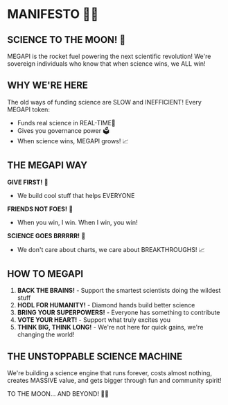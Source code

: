 # MANIFESTO 🧪🚀

## SCIENCE TO THE MOON! 🌙

MEGAPI is the rocket fuel powering the next scientific revolution! We're sovereign individuals who know that when science wins, we ALL win!

## WHY WE'RE HERE

The old ways of funding science are SLOW and INEFFICIENT! Every MEGAPI token:

* Funds real science in REAL-TIME🔬
* Gives you governance power 🗳️
* When science wins, MEGAPI grows! 📈

## THE MEGAPI WAY

**GIVE FIRST!** 🎁

* We build cool stuff that helps EVERYONE

**FRIENDS NOT FOES!** 👫

* When you win, I win. When I win, you win!

**SCIENCE GOES BRRRRR!** 🔭

* We don't care about charts, we care about BREAKTHROUGHS! 📈

## HOW TO MEGAPI

1. **BACK THE BRAINS!** - Support the smartest scientists doing the wildest stuff
2. **HODL FOR HUMANITY!** - Diamond hands build better science
3. **BRING YOUR SUPERPOWERS!** - Everyone has something to contribute
4. **VOTE YOUR HEART!** - Support what truly excites you
5. **THINK BIG, THINK LONG!** - We're not here for quick gains, we're changing the world!

## THE UNSTOPPABLE SCIENCE MACHINE

We're building a science engine that runs forever, costs almost nothing, creates MASSIVE value, and gets bigger through fun and community spirit!

TO THE MOON... AND BEYOND! 🚀✨
